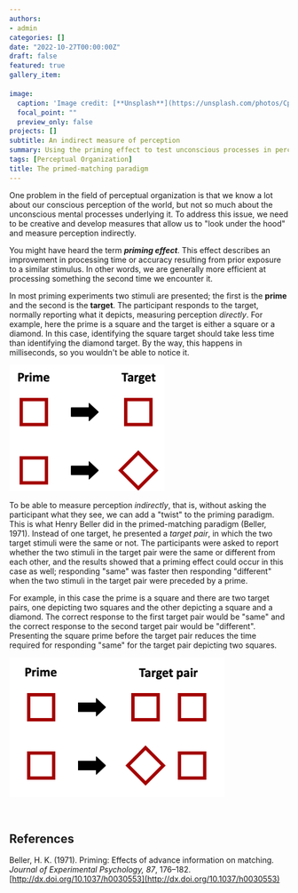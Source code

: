 ```yaml
---
authors:
- admin
categories: []
date: "2022-10-27T00:00:00Z"
draft: false
featured: true
gallery_item:

image:
  caption: 'Image credit: [**Unsplash**](https://unsplash.com/photos/CpkOjOcXdUY)'
  focal_point: ""
  preview_only: false
projects: []
subtitle: An indirect measure of perception
summary: Using the priming effect to test unconscious processes in perception
tags: [Perceptual Organization]
title: The primed-matching paradigm
---
```


One problem in the field of perceptual organization is that we know a lot about our conscious perception of the world, but not so much about the unconscious mental processes underlying it. To address this issue, we need to be creative and develop measures that allow us to "look under the hood" and measure perception indirectly.

You might have heard the term ***priming effect***. This effect describes an improvement in processing time or accuracy resulting from prior exposure to a similar stimulus. In other words, we are generally more efficient at processing something the second time we encounter it.

In most priming experiments two stimuli are presented; the first is the **prime** and the second is the **target**. The participant responds to the target, normally reporting what it depicts, measuring perception *directly*. For example, here the prime is a square and the target is either a square or a diamond. In this case, identifying the square target should take less time than identifying the diamond target. By the way, this happens in milliseconds, so you wouldn't be able to notice it.

![png](./priming.png)

To be able to measure perception *indirectly*, that is, without asking the participant what they see, we can add a "twist" to the priming paradigm. This is what Henry Beller did in the primed-matching paradigm (Beller, 1971). Instead of one target, he presented a *target pair*, in which the two target stimuli were the same or not. The participants were asked to report whether the two stimuli in the target pair were the same or different from each other, and the results showed that a priming effect could occur in this case as well; responding "same" was faster then responding "different" when the two stimuli in the target pair were preceded by a prime.

For example, in this case the prime is a square and there are two target pairs, one depicting two squares and the other depicting a square and a diamond. The correct response to the first target pair would be "same" and the correct response to the second target pair would be "different". Presenting the square prime before the target pair reduces the time required for responding "same" for the target pair depicting two squares.

![png](./PM.png)

&nbsp;  

## References

Beller, H. K. (1971). Priming: Effects of advance information on matching. *Journal of Experimental Psychology, 87*, 176–182. [http://dx.doi.org/10.1037/h0030553](http://dx.doi.org/10.1037/h0030553)




